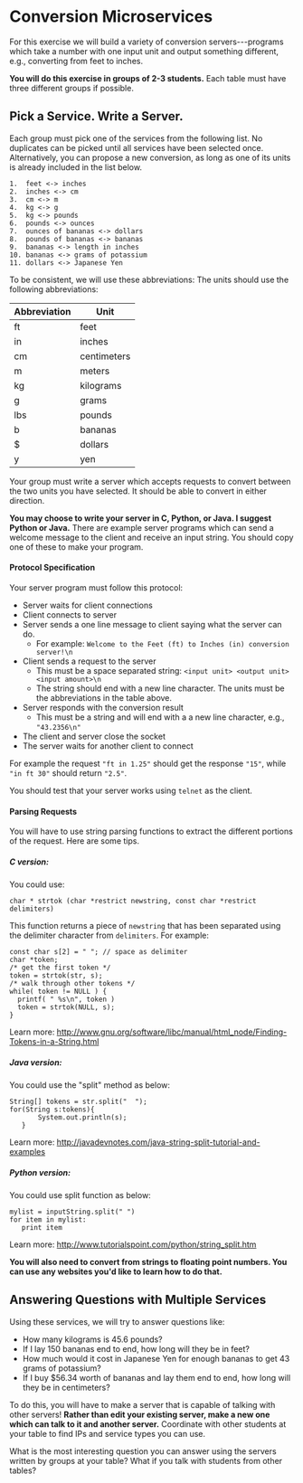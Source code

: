# Conversion Microservices
For this exercise we will build a variety of conversion servers---programs which take a number with one input unit and output something different, e.g., converting from feet to inches.  

**You will do this exercise in groups of 2-3 students.** Each table must have three different groups if possible.

## Pick a Service. Write a Server.
Each group must pick one of the services from the following list.  No duplicates can be picked until all services have been selected once. Alternatively, you can propose a new conversion, as long as one of its units is already included in the list below.

```
1.  feet <-> inches
2.  inches <-> cm
3.  cm <-> m
4.  kg <-> g
5.  kg <-> pounds
6.  pounds <-> ounces
7.  ounces of bananas <-> dollars
8.  pounds of bananas <-> bananas
9.  bananas <-> length in inches
10. bananas <-> grams of potassium
11. dollars <-> Japanese Yen
```

To be consistent, we will use these abbreviations:
The units should use the following abbreviations:

Abbreviation | Unit
------|-----
ft | feet
in | inches
cm | centimeters
m | meters
kg | kilograms
g | grams
lbs | pounds
b | bananas
$ | dollars
y | yen

Your group must write a server which accepts requests to convert between the two units you have selected. It should be able to convert in either direction.  

**You may choose to write your server in C, Python, or Java. I suggest Python or Java.** There are example server programs which can send a welcome message to the client and receive an input string. You should copy one of these to make your program.

#### Protocol Specification

Your server program must follow this protocol:
  * Server waits for client connections
  * Client connects to server
  * Server sends a one line message to client saying what the server can do.
    * For example: `Welcome to the Feet (ft) to Inches (in) conversion server!\n`
  * Client sends a request to the server
    * This must be a space separated string: `<input unit> <output unit> <input amount>\n`
    * The string should end with a new line character. The units must be the abbreviations in the table above.
  * Server responds with the conversion result
    * This must be a string and will end with a a new line character, e.g., `"43.2356\n"`
  * The client and server close the socket
  * The server waits for another client to connect

For example the request `"ft in 1.25"` should get the response `"15"`, while `"in ft 30"` should return `"2.5"`.

You should test that your server works using `telnet` as the client.

#### Parsing Requests
You will have to use string parsing functions to extract the different portions of the request.  Here are some tips.

##### C version:
You could use:
```
char * strtok (char *restrict newstring, const char *restrict delimiters)
```

This function returns a piece of `newstring` that has been separated using the delimiter character from `delimiters`. For example:

```
const char s[2] = " "; // space as delimiter
char *token;
/* get the first token */
token = strtok(str, s);  
/* walk through other tokens */
while( token != NULL ) {
  printf( " %s\n", token )   
  token = strtok(NULL, s);
}
```

Learn more: http://www.gnu.org/software/libc/manual/html_node/Finding-Tokens-in-a-String.html

##### Java version:
You could use the "split" method as below:

```
String[] tokens = str.split("  ");
for(String s:tokens){
       System.out.println(s);
   }
```

Learn more: http://javadevnotes.com/java-string-split-tutorial-and-examples

##### Python version:
You could use split function as below:
```
mylist = inputString.split(" ")
for item in mylist:
   print item
```
Learn more: http://www.tutorialspoint.com/python/string_split.htm

**You will also need to convert from strings to floating point numbers.  You can use any websites you'd like to learn how to do that.**

## Answering Questions with Multiple Services
Using these services, we will try to answer questions like:
  - How many kilograms is 45.6 pounds?
  - If I lay 150 bananas end to end, how long will they be in feet?
  - How much would it cost in Japanese Yen for enough bananas to get 43 grams of potassium?
  - If I buy $56.34 worth of bananas and lay them end to end, how long will they be in centimeters?

To do this, you will have to make a server that is capable of talking with other servers! **Rather than edit your existing server, make a new one which can talk to it and another server.**  Coordinate with other students at your table to find IPs and service types you can use.

What is the most interesting question you can answer using the servers written by groups at your table?  What if you talk with students from other tables?
